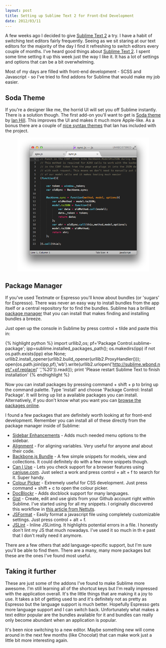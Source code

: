 ```yaml
---
layout: post
title: Setting up Sublime Text 2 for Front-End Development
date: 2012/03/11
---
```


A few weeks ago I decided to give [Sublime Text 2](http://www.sublimetext.com/2) a try. I have a habit of switching text editors fairly frequently. Seeing as we sit staring at our text editors for the majority of the day I find it refreshing to switch editors every couple of months. I've heard good things about [Sublime Text 2](http://www.sublimetext.com/2). I spent some time setting it up this week just the way I like it. It has a lot of settings and options that can be a bit overwhelming.

Most of my days are filled with front-end development - SCSS and Javascript - so I've tried to find addons for Sublime that would make my job easier.

## Soda Theme

If you're a designer like me, the horrid UI will set you off Sublime instantly. There is a solution though. The first add-on you'll want to get is [Soda theme](https://github.com/buymeasoda/soda-theme) by [Ian Hill](https://github.com/buymeasoda). This improves the UI and makes it much more Apple-like. As a bonus there are a couple of [nice syntax themes](https://github.com/buymeasoda) that Ian has included with the project.

<figure>
<img src="/images/2012/03/sublime-text-2/1.png"/>
</figure>

## Package Manager

If you've used Textmate or Espresso you'll know about bundles (or 'sugars' for Espresso). There was never an easy way to install bundles from the app itself or a central repository for to find the bundles. Sublime has a brilliant [package manager](http://wbond.net/sublime_packages/package_control) that you can install that makes finding and installing bundles a breeze.

Just open up the console in Sublime by press control + tilde and paste this in:

{% highlight python %}
import urllib2,os; pf='Package Control.sublime-package'; ipp=sublime.installed_packages_path(); os.makedirs(ipp) if not os.path.exists(ipp) else None; urllib2.install_opener(urllib2.build_opener(urllib2.ProxyHandler())); open(os.path.join(ipp,pf),'wb').write(urllib2.urlopen('http://sublime.wbond.net/'+pf.replace(' ','%20')).read()); print 'Please restart Sublime Text to finish installation'
{% endhighlight %}

Now you can install packages by pressing command + shift + p to bring up the command palette. Type 'install' and choose 'Package Control: Install Package'. It will bring up list a available packages you can install. Alternatively, if you don't know what you want you can [browse the packages online](http://wbond.net/sublime_packages/community).

I found a few packages that are definitely worth looking at for front-end development. Remember you can install all of these directly from the package manager inside of Sublime:

* [Sidebar Enhancements](http://www.sublimetext.com/forum/viewtopic.php?f=5&t=3331) - Adds much needed menu options to the sidebar.
* [Alignment](http://wbond.net/sublime_packages/alignment) - For aligning variables. Very useful for anyone anal about their code.
* [Backbone.js Bundle](https://github.com/tomasztunik/Sublime-Text-2-Backbone.js-package) - A few simple snippets for models, view and collections. It could definitely do with a few more snippets though.
* [Can I Use](https://github.com/Azd325/sublime-text-caniuse) - Lets you check support for a browser features using [caniuse.com](http://caniuse.com). Just select a work and press control + alt + f to search for it. Super handy.
* [Colour Picker](https://github.com/weslly/ColorPicker) - Extremely useful for CSS development. Just press command + shift + c to open the colour picker.
* [DocBlockr](https://github.com/spadgos/sublime-jsdocs) - Adds docblock support for many languages.
* [Gist](https://github.com/condemil/Gist) - Create, edit and use gists from your Github account right within Sublime. I've started using for all my snippets. I originally discovered this workflow in [this article from Nettuts](http://net.tutsplus.com/tutorials/tools-and-tips/sexy-code-snippet-management-with-gists/).
* [JSFormat](https://github.com/jdc0589/JsFormat) - Easily format a javascript file using completely customizable settings. Just press control + alt + f.
* [JSLint](https://github.com/uipoet/sublime-jshint) - Inline JSLinting. It highlights potential errors in a file. I honestly don't lint my JS that much nowadays. I've used it so much in th e past that I don't really need it anymore.

There are a few others that add language-specific support, but I'm sure you'll be able to find them. There are a many, many more packages but these are the ones I've found most useful.

## Taking it further

These are just some of the addons I've found to make Sublime more awesome. I'm still learning all of the shortcut keys but I'm really impressed with the application overall. It's the little things that are making it a joy to use. It takes a bit of getting used to and it's definitely not as pretty as Espresso but the language support is much better. Hopefully Espresso gets more language support and I can switch back. Unfortunately what makes a text editor popular are the bundles available for it and bundles can really only become abundant when an application is popular.

It's been nice switching to a new editor. Maybe something new will come around in the next few months (like Chocolat) that can make work just a little bit more interesting again.
